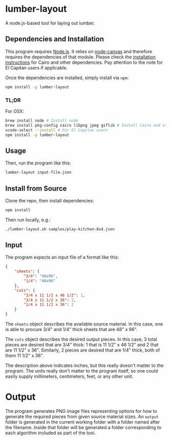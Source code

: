 # lumber-layout

A node.js-based tool for laying out lumber.

## Dependencies and Installation

This program requires [Node.js](http://nodejs.org). It relies on [node-canvas](https://github.com/Automattic/node-canvas) and therefore requires the dependencies of that module. Please check the [installation instructions](https://github.com/Automattic/node-canvas#installation) for Cairo and other dependencies. Pay attention to the note for El Capitan users if applicable.

Once the dependencies are installed, simply install via `npm`:

```sh
npm install -g lumber-layout
```

### TL;DR

For OSX:

```sh
brew install node # Install node
brew install pkg-config cairo libpng jpeg giflib # Install Cairo and other node-canvas dependencies
xcode-select --install # For El Capitan users
npm install -g lumber-layout
```

## Usage

Then, run the program like this:

```sh
lumber-layout input-file.json
```

## Install from Source

Clone the repo, then install dependencies:

```sh
npm install
```

Then run locally, e.g.:

```sh
./lumber-layout.sh samples/play-kitchen-8x4.json
```

## Input

The program expects an input file of a format like this:

```json
{
    "sheets": {
        "3/4": "48x96",
        "1/4": "48x96"
    },
    "cuts": {
        "3/4 x 11 1/2 x 46 1/2": 1,
        "3/4 x 11 1/2 x 36": 2,
        "1/4 x 11 1/2 x 36": 2
    }
}
```

The `sheets` object describes the available source material. In this case, one is able to procure 3/4" and 1/4" thick sheets that are 48" x 96".

The `cuts` object describes the desired output pieces. In this case, 3 total pieces are desired that are 3/4" thick: 1 that is 11 1/2" x 46 1/2" and 2 that are 11 1/2" x 36". Similarly, 2 pieces are desired that are 1/4" thick, both of them 11 1/2" x 36".

The description above indicates inches, but this really doesn't matter to the program. The units really don't matter to the program itself, so one could easily supply millimeters, centimeters, feet, or any other unit.

# Output

The program generates PNG image files representing options for how to generate the required pieces from given source material sizes. An `output` folder is generated in the current working folder with a folder named after the filename. Inside that folder will be generated a folder corresponding to each algorithm included as part of the tool.
